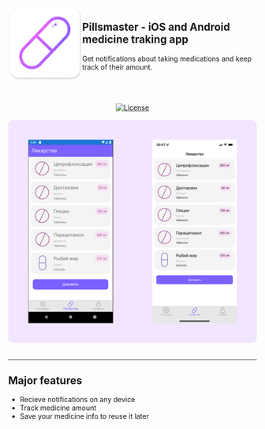 <img src=".github/Pill_icon.png" width="150" alt="App icon" align="left"/> 

<div>
<h2>Pillsmaster - iOS and Android medicine traking app</h2>
<p>Get notifications about taking medications and keep track of their amount.</p>
<br/>

</div>
<div align="center">
<br/>
<br/>

<a href="./LICENSE.TXT">
    <img alt="License" src="https://img.shields.io/badge/License-MIT-purple.svg"> 
</a>
</img>
<br/>
<br/>
<img src=".github/Screenshot.png" width="824" alt="Screenshot"/>
</div>
<br/>
<hr>

## Major features

- Recieve notifications on any device
- Track medicine amount
- Save your medicine info to reuse it later

